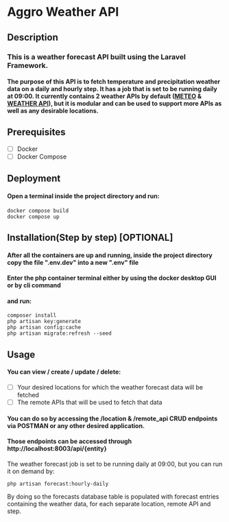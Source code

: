 # Aggro Weather API


## Description ##

### This is a weather forecast API built using the Laravel Framework.
#### The purpose of this API is to fetch temperature and precipitation weather data on a daily and hourly step. It has a job that is set to be running daily at 09:00. It currently contains 2 weather APIs by default ([METEO](https://open-meteo.com/) & [WEATHER API](https://www.weatherapi.com/)), but it is modular and can be used to support more APIs as well as any desirable locations.

###

## Prerequisites

- [ ] Docker
- [ ] Docker Compose

###

## Deployment

#### Open a terminal inside the project directory and run:

```
docker compose build
docker compose up
```

## Installation(Step by step) [OPTIONAL] 
#### After all the containers are up and running, inside the project directory copy the file ".env.dev" into a new ".env" file

#### Enter the php container terminal either by using the docker desktop GUI or by cli command
#### and run:

```
composer install
php artisan key:generate
php artisan config:cache
php artisan migrate:refresh --seed
```

###

## Usage

#### You can view / create / update / delete:
- [ ] Your desired locations for which the weather forecast data will be fetched
- [ ] The remote APIs that will be used to fetch that data

#### You can do so by accessing the /location & /remote_api CRUD endpoints via POSTMAN or any other desired application.
#### Those endpoints can be accessed through http://localhost:8003/api/{entity}

The weather forecast job is set to be running daily at 09:00, but you can run it on demand by:
```
php artisan forecast:hourly-daily
```

By doing so the forecasts database table is populated with forecast entries containing the weather data, for each separate location, remote API and step. 
